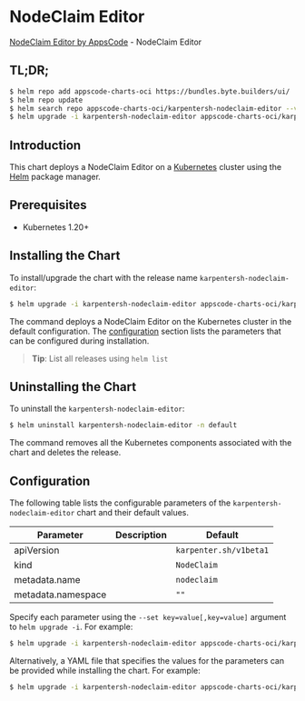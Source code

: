 # NodeClaim Editor

[NodeClaim Editor by AppsCode](https://appscode.com) - NodeClaim Editor

## TL;DR;

```bash
$ helm repo add appscode-charts-oci https://bundles.byte.builders/ui/
$ helm repo update
$ helm search repo appscode-charts-oci/karpentersh-nodeclaim-editor --version=v0.12.0
$ helm upgrade -i karpentersh-nodeclaim-editor appscode-charts-oci/karpentersh-nodeclaim-editor -n default --create-namespace --version=v0.12.0
```

## Introduction

This chart deploys a NodeClaim Editor on a [Kubernetes](http://kubernetes.io) cluster using the [Helm](https://helm.sh) package manager.

## Prerequisites

- Kubernetes 1.20+

## Installing the Chart

To install/upgrade the chart with the release name `karpentersh-nodeclaim-editor`:

```bash
$ helm upgrade -i karpentersh-nodeclaim-editor appscode-charts-oci/karpentersh-nodeclaim-editor -n default --create-namespace --version=v0.12.0
```

The command deploys a NodeClaim Editor on the Kubernetes cluster in the default configuration. The [configuration](#configuration) section lists the parameters that can be configured during installation.

> **Tip**: List all releases using `helm list`

## Uninstalling the Chart

To uninstall the `karpentersh-nodeclaim-editor`:

```bash
$ helm uninstall karpentersh-nodeclaim-editor -n default
```

The command removes all the Kubernetes components associated with the chart and deletes the release.

## Configuration

The following table lists the configurable parameters of the `karpentersh-nodeclaim-editor` chart and their default values.

|     Parameter      | Description |              Default              |
|--------------------|-------------|-----------------------------------|
| apiVersion         |             | <code>karpenter.sh/v1beta1</code> |
| kind               |             | <code>NodeClaim</code>            |
| metadata.name      |             | <code>nodeclaim</code>            |
| metadata.namespace |             | <code>""</code>                   |


Specify each parameter using the `--set key=value[,key=value]` argument to `helm upgrade -i`. For example:

```bash
$ helm upgrade -i karpentersh-nodeclaim-editor appscode-charts-oci/karpentersh-nodeclaim-editor -n default --create-namespace --version=v0.12.0 --set apiVersion=karpenter.sh/v1beta1
```

Alternatively, a YAML file that specifies the values for the parameters can be provided while
installing the chart. For example:

```bash
$ helm upgrade -i karpentersh-nodeclaim-editor appscode-charts-oci/karpentersh-nodeclaim-editor -n default --create-namespace --version=v0.12.0 --values values.yaml
```
